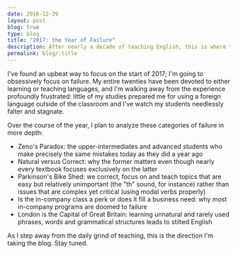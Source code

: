 ```yaml
---
date: 2016-12-29
layout: post
blog: true
type: blog
title: "2017: the Year of Failure"
description: After nearly a decade of teaching English, this is where the system has failed students
permalink: blog/:title
---
```

I've found an upbeat way to focus on the start of 2017; I'm going to obsessively focus on failure. My entire twenties have been devoted to either learning or teaching languages, and I'm walking away from the experience profoundly frustrated: little of my studies prepared me for using a foreign language outside of the classroom and I've watch my students needlessly falter and stagnate.

Over the course of the year, I plan to analyze these categories of failure in more depth:

- Zeno's Paradox: the upper-intermediates and advanced students who make precisely the same mistakes today as they did a year ago
- Natural versus Correct: why the former matters even though nearly every textbook focuses exclusively on the latter
- Parkinson's Bike Shed: we correct, focus on and teach topics that are easy but relatively unimportant (the "th" sound, for instance) rather than issues that are complex yet critical (using modal verbs properly)
- Is the in-company class a perk or does it fill a business need: why most in-company programs are doomed to failure
- London is the Capital of Great Britain: learning unnatural and rarely used phrases, words and grammatical structures leads to stilted English

As I step away from the daily grind of teaching, this is the direction I'm taking the blog. Stay tuned.
